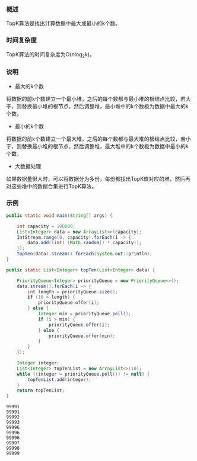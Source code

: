 ### 概述

TopK算法是找出计算数据中最大或最小的k个数。

### 时间复杂度

TopK算法的时间复杂度为O(nlog<sub>2</sub>k)。

### 说明

* 最大的k个数

将数据的前k个数建立一个最小堆，之后的每个数都与最小堆的根结点比较，若大于，则替换最小堆的根节点，然后调整堆，最小堆中的k个数极为数据中最大的k个数。

* 最小的k个数

将数据的前k个数建立一个最大堆，之后的每个数都与最大堆的根结点比较，若小于，则替换最小堆的根节点，然后调整堆，最大堆中的k个数极为数据中最小的k个数。

* 大数据处理

如果数据量很大时，可以将数据分为多份，每份都找出TopK值对应的堆，然后再对这些堆中的数据合集进行TopK算法。

### 示例

``` java
public static void main(String[] args) {

    int capacity = 100000;
    List<Integer> data = new ArrayList<>(capacity);
    IntStream.range(0, capacity).forEach(i -> {
        data.add((int) (Math.random() * capacity));
    });
    topTen(data).stream().forEach(System.out::println);
}

public static List<Integer> topTen(List<Integer> data) {

    PriorityQueue<Integer> priorityQueue = new PriorityQueue<>();
    data.stream().forEach(i -> {
        int length = priorityQueue.size();
        if (10 > length) {
            priorityQueue.offer(i);
        } else {
            Integer min = priorityQueue.poll();
            if (i > min) {
                priorityQueue.offer(i);
            } else {
                priorityQueue.offer(min);
            }
        }
    });

    Integer integer;
    List<Integer> topTenList = new ArrayList<>(10);
    while ((integer = priorityQueue.poll()) != null) {
        topTenList.add(integer);
    }
    return topTenList;
}
```

``` text
99991
99991
99992
99993
99996
99996
99996
99997
99998
99999
```